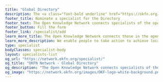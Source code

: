 ```yaml
---
title: "Global Directory"
description: The <a class="font-bold underline" href="https://okfn.org/network">Open Knowledge Network</a> connects specialists of the open movement and promotes them through the Open Knowledge Global Directory.
footer_title: Nominate a specialist for the Directory
footer_text: The Open Knowledge Network connects specialists of the open movement and promotes them through the Open Knowledge Global Directory.
footer_button: Fill the form
footer_link: /specialist/add
learn_more_title: The Open Knowledge Network connects those in the open knowledge movement
learn_more_description: We enable people to take action to achieve local impact, and collaborate with like-minded communities worldwide.
type: specialist
bodyClasses: specialist-body
layout: specialists-list
og_url: "https://network.okfn.org/specialist/"
og_title: "OKFN Network - Global Directory"
og_description: "The Open Knowledge Network connects specialists of the open movement and promotes them through the Open Knowledge Global Directory."
og_image: "https://network.okfn.org/images/OKF-logo-white-background.png"
---
```

